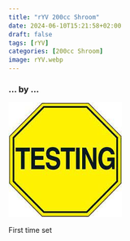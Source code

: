 ```yaml
---
title: "rYV 200cc Shroom"
date: 2024-06-10T15:21:58+02:00
draft: false
tags: [rYV]
categories: [200cc Shroom]
image: rYV.webp
---
```

### ... by ...
![Nothing there](testing.jpg)

First time set